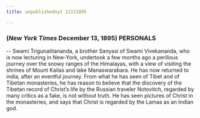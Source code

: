 ```yaml
---
title: unpublishednyt 12131895

---
```





  

### (*New York Times* December 13, 1895)  PERSONALS

-- Swami Trigunatitananda, a brother Sanyasi of Swami Vivekananda, who
is now lecturing in New-York, undertook a few months ago a perilious
journey over the snowy ranges of the Himalayas, with a view of visiting
the shrines of Mount Kailas and lake Manaswarabara. He has now returned
to india, after an eventful journey. From what he has seen of Tibet and
of Tibetan monasteries, he has reason to believe that the discovery of
the Tibetan record of Christ’s life by the Russian traveler Notovitch,
regarded by many critics as a fake, is not without truth. He has seen
pictures of Christ in the monasteries, and says that Christ is regarded
by the Lamas as an Indian god.


